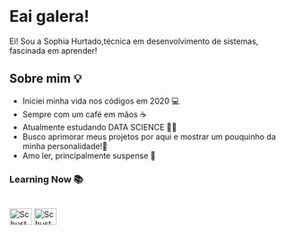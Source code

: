 # Eai galera!

Ei! Sou a Sophia Hurtado,técnica em desenvolvimento de sistemas, fascinada em aprender!
## Sobre mim 💡

- Iniciei minha vida nos códigos em 2020 ​💻​
- Sempre com um café em mãos ☕​
- Atualmente estudando DATA SCIENCE 👩‍💻​
- Busco aprimorar meus projetos por aqui e mostrar um pouquinho da minha personalidade!🌈​
- Amo ler, principalmente suspense 🥸
### Learning Now 📚

<div style="display: inline-block; padding: 20px 0px;">
  <img alt="Schuster-HTML" height="30" width="40"src="https://cdn.jsdelivr.net/gh/devicons/devicon/icons/html5/html5-original.svg" />
  <img alt="Schuster-CSS" height="30" width="40"src="https://cdn.jsdelivr.net/gh/devicons/devicon/icons/css3/css3-original.svg" 

          
  
  
</div>
